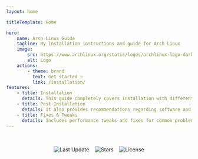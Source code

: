 ```yaml
---
layout: home

titleTemplate: Home

hero:
    name: Arch Linux Guide
    tagline: My installation instructions and guide for Arch Linux
    image:
        src: https://www.archlinux.org/static/logos/archlinux-logo-dark-1200dpi.b42bd35d5916.png
        alt: Logo
    actions:
        - theme: brand
          text: Get started →
          link: /installation/
features:
    - title: Installation
      details: This guide completely covers installation with different desktop environments on BIOS and UEFI
    - title: Post-Installation
      details: It also provides recommendations regarding software and configuration
    - title: Fixes & Tweaks
      details: Includes performance tweaks and fixes for common problems
---
```


<div style="margin: 3rem 1rem 0 1rem; display: flex; flex-wrap: wrap; justify-content: center; gap: 1rem;">
    <img src="https://img.shields.io/github/last-commit/D3SOX/arch-guide.svg?style=for-the-badge&label=Last%20update" alt="Last Update" />
    <img src="https://img.shields.io/github/stars/D3SOX/arch-guide?style=for-the-badge" alt="Stars">
    <img src="https://img.shields.io/github/license/D3SOX/arch-guide?style=for-the-badge" alt="License">
</div>
